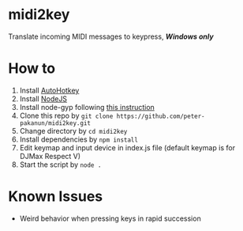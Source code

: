 # midi2key
Translate incoming MIDI messages to keypress, ***Windows only***

# How to
1. Install [AutoHotkey](https://www.autohotkey.com/)
2. Install [NodeJS](https://nodejs.org/en/)
3. Install node-gyp following [this instruction](https://github.com/nodejs/node-gyp)
4. Clone this repo by `git clone https://github.com/peter-pakanun/midi2key.git`
5. Change directory by `cd midi2key`
6. Install dependencies by `npm install`
7. Edit keymap and input device in index.js file (default keymap is for DJMax Respect V)
8. Start the script by `node .`

# Known Issues
* Weird behavior when pressing keys in rapid succession